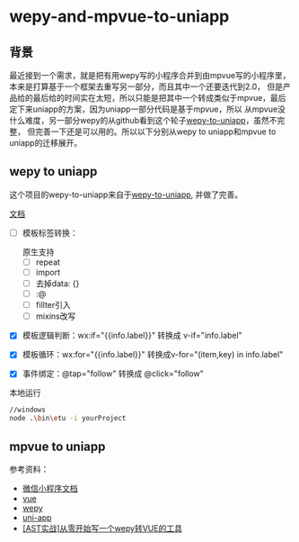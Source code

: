 # wepy-and-mpvue-to-uniapp

## 背景

最近接到一个需求，就是把有用wepy写的小程序合并到由mpvue写的小程序里，本来是打算基于一个框架去重写另一部分，而且其中一个还要迭代到2.0，
但是产品给的最后给的时间实在太短，所以只能是把其中一个转成类似于mpvue，最后定下来uniapp的方案，因为uniapp一部分代码是基于mpvue，所以
从mpvue没什么难度，另一部分wepy的从github看到这个轮子[wepy-to-uniapp](https://github.com/zhangdaren/wepy-to-uniapp)，虽然不完整，
但完善一下还是可以用的。所以以下分别从wepy to uniapp和mpvue to uniapp的迁移展开。

## wepy to uniapp

这个项目的wepy-to-uniapp来自于[wepy-to-uniapp](https://github.com/zhangdaren/wepy-to-uniapp), 并做了完善。

[文档](./wepy-to-uniapp/wepy-to-uniapp.md)

- [ ] 模板标签转换：
  <!-- - [x] 把view转换成div，
  - [ ] 把image标签转换成img， 现在处在`<img></img>`还要改一下
  - [ ] navigator
  - [ ] scroll-view
  - [ ] swiper --> 原生支持
    <!-- - [ ] block -->
  - [ ] repeat
  - [ ] import
  - [ ] 去掉data: {}
  - [ ] :@
  - [ ] fillter引入
  - [ ] mixins改写
- [x] 模板逻辑判断：wx:if="{{info.label}}" 转换成 v-if="info.label"
- [x] 模板循环：wx:for="{{info.label}}" 转换成v-for="(item,key) in info.label"
- [x] 事件绑定：@tap="follow" 转换成 @click="follow"


本地运行

```bash
//windows
node .\bin\etu -i yourProject
```

## mpvue to uniapp


参考资料：

- [微信小程序文档](https://developers.weixin.qq.com/miniprogram/dev/component/navigator.html)
- [vue](https://cn.vuejs.org/v2/guide/forms.html)
- [wepy](https://wepyjs.github.io/wepy-docs/)
- [uni-app](https://uniapp.dcloud.io/)
- [[AST实战]从零开始写一个wepy转VUE的工具](https://juejin.im/post/5c877cd35188257e3b14a1bc#heading-7)
